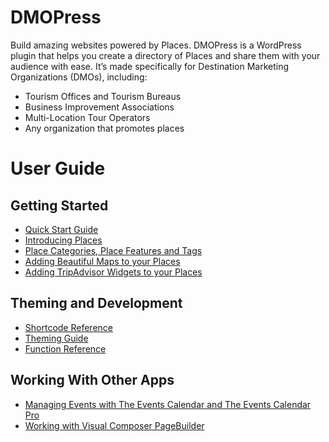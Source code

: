 # DMOPress
Build amazing websites powered by Places. DMOPress is a WordPress plugin that helps you create a directory of Places and share them with your audience with ease. It’s made specifically for Destination Marketing Organizations (DMOs), including:

* Tourism Offices and Tourism Bureaus
* Business Improvement Associations
* Multi-Location Tour Operators
* Any organization that promotes places

User Guide
===============
Getting Started
---------------
* [Quick Start Guide](https://www.dmopress.com/guide/start/)
* [Introducing Places](https://www.dmopress.com/guide/introducing-places/)
* [Place Categories, Place Features and Tags](https://www.dmopress.com/guide/place-categories-place-features-and-tags/)
* [Adding Beautiful Maps to your Places](https://www.dmopress.com/guide/maps/)
* [Adding TripAdvisor Widgets to your Places](https://www.dmopress.com/guide/tripadvisor-widgets/)

Theming and Development
-----------------------
* [Shortcode Reference](https://www.dmopress.com/guide/shortcodes/)
* [Theming Guide](https://www.dmopress.com/guide/theming/)
* [Function Reference](https://www.dmopress.com/guide/functions/)

Working With Other Apps
-----------------------
* [Managing Events with The Events Calendar and The Events Calendar Pro](https://www.dmopress.com/managing-events-with-the-events-calendar-and-the-events-calendar-pro/)
* [Working with Visual Composer PageBuilder](https://www.dmopress.com/visual-composer/)